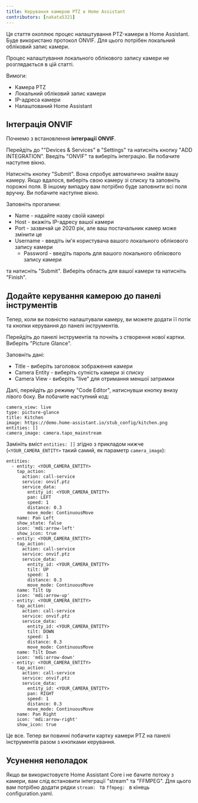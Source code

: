 ```yaml
---
title: Керування камерою PTZ в Home Assistant
contributors: [nakata5321]
---
```


Ця стаття охоплює процес налаштування PTZ-камери в Home Assistant. 
Буде використано протокол ONVIF. Для цього потрібен локальний обліковий запис камери.

<robo-wiki-note type="warning">
Процес налаштування локального облікового запису камери не розглядається в цій статті.
</robo-wiki-note>

Вимоги:
- Камера PTZ
- Локальний обліковий запис камери
- IP-адреса камери
- Налаштований Home Assistant

## Інтеграція ONVIF

Почнемо з встановлення **інтеграції ONVIF**. 

Перейдіть до ""Devices & Services" в "Settings" та натисніть кнопку "ADD INTEGRATION".
Введіть "ONVIF" та виберіть інтеграцію. Ви побачите наступне вікно.

 <robo-wiki-picture src="home-assistant/onvifsetup.jpg" />

Натисніть кнопку "Submit". Вона спробує автоматично знайти вашу камеру. Якщо вдалося, 
виберіть свою камеру зі списку та заповніть порожні поля. 
В іншому випадку вам потрібно буде заповнити всі поля вручну. Ви побачите наступне вікно.

 <robo-wiki-picture src="home-assistant/onvifconfig.jpg" />

Заповніть прогалини:
- Name - надайте назву своїй камері
- Host - вкажіть IP-адресу вашої камери
- Port - зазвичай це 2020 рік, але ваш постачальник камер може змінити це
- Username - введіть ім'я користувача вашого локального облікового запису камери
  - Password - введіть пароль для вашого локального облікового запису камери

та натисніть "Submit". Виберіть область для вашої камери та натисніть "Finish".

## Додайте керування камерою до панелі інструментів

Тепер, коли ви повністю налаштували камеру, ви можете додати її потік та кнопки керування до панелі інструментів.

Перейдіть до панелі інструментів та почніть з створення нової картки. Виберіть "Picture Glance".

 <robo-wiki-picture src="home-assistant/glance.jpg" />

Заповніть дані:
- Title - виберіть заголовок зображення камери
- Camera Entity - виберіть сутність камери зі списку
- Camera View - виберіть "live" для отримання меншої затримки

Далі, перейдіть до режиму "Code Editor", натиснувши кнопку внизу лівого боку. Ви побачите наступний код:
```shell
camera_view: live
type: picture-glance
title: Kitchen
image: https://demo.home-assistant.io/stub_config/kitchen.png
entities: []
camera_image: camera.tapo_mainstream
```

Замініть вміст `entities: []` згідно з прикладом нижче (`<YOUR_CAMERA_ENTITY>` такий самий, як параметр `camera_image`):

<code-helper copy>

```
entities:
  - entity: <YOUR_CAMERA_ENTITY>
    tap_action:
      action: call-service
      service: onvif.ptz
      service_data:
        entity_id: <YOUR_CAMERA_ENTITY>
        pan: LEFT
        speed: 1
        distance: 0.3
        move_mode: ContinuousMove
    name: Pan Left
    show_state: false
    icon: 'mdi:arrow-left'
    show_icon: true
  - entity: <YOUR_CAMERA_ENTITY>
    tap_action:
      action: call-service
      service: onvif.ptz
      service_data:
        entity_id: <YOUR_CAMERA_ENTITY>
        tilt: UP
        speed: 1
        distance: 0.3
        move_mode: ContinuousMove
    name: Tilt Up
    icon: 'mdi:arrow-up'
  - entity: <YOUR_CAMERA_ENTITY>
    tap_action:
      action: call-service
      service: onvif.ptz
      service_data:
        entity_id: <YOUR_CAMERA_ENTITY>
        tilt: DOWN
        speed: 1
        distance: 0.3
        move_mode: ContinuousMove
    name: Tilt Down
    icon: 'mdi:arrow-down'
  - entity: <YOUR_CAMERA_ENTITY>
    tap_action:
      action: call-service
      service: onvif.ptz
      service_data:
        entity_id: <YOUR_CAMERA_ENTITY>
        pan: RIGHT
        speed: 1
        distance: 0.3
        move_mode: ContinuousMove
    name: Pan Right
    icon: 'mdi:arrow-right'
    show_icon: true
```

</code-helper>

Це все. Тепер ви повинні побачити картку камери PTZ на панелі інструментів разом з кнопками керування.

## Усунення неполадок
Якщо ви використовуєте Home Assistant Core і не бачите потоку з камери, вам слід встановити інтеграції "stream" та "FFMPEG". 
Для цього вам потрібно додати рядки `stream: ` та `ffmpeg: ` в кінець configuration.yaml.